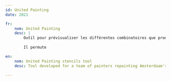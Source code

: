 ```yaml
---
id: United Painting
date: 2021 

fr: 
    nom: United Painting 
    desc: |
        Outil pour prévisualiser les différentes combinatoires que produisent des pochoirs pour les peindres sur les murs de la gare. Il y a un système de calques et en appuyant sur la touche «R» le programme propose une nouvelle combinatoire.
        
        Il permute  

en: 
    nom: United Painting stencils tool
    desc: Tool developed for a team of painters repainting Amsterdaam's centraal with stencils. 

---
```



